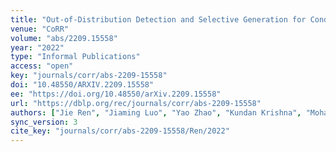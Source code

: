 ```yaml
---
title: "Out-of-Distribution Detection and Selective Generation for Conditional Language Models."
venue: "CoRR"
volume: "abs/2209.15558"
year: "2022"
type: "Informal Publications"
access: "open"
key: "journals/corr/abs-2209-15558"
doi: "10.48550/ARXIV.2209.15558"
ee: "https://doi.org/10.48550/arXiv.2209.15558"
url: "https://dblp.org/rec/journals/corr/abs-2209-15558"
authors: ["Jie Ren", "Jiaming Luo", "Yao Zhao", "Kundan Krishna", "Mohammad Saleh", "Balaji Lakshminarayanan", "Peter J. Liu"]
sync_version: 3
cite_key: "journals/corr/abs-2209-15558/Ren/2022"
---
```

